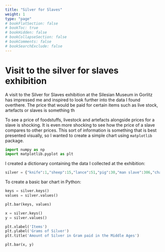 ```yaml
---
title: "Silver for Slaves"
weight: 1
type: "page"
# bookFlatSection: false
# bookToc: true
# bookHidden: false
# bookCollapseSection: false
# bookComments: false
# bookSearchExclude: false
---
```


# Visit to the silver for slaves exhibition

A visit to the Silver for Slaves exhibition at the Silesian Museum in Gorlitz has impressed me and inspired to look further into the data I found overthere. 
The price that would be paid for certain items such as live stock, artefacts or slaves is something th

To see a price of foodstuffs, livestock and artefacts alongside prices for a slave is shocking. It is even more shocking to see how the price of a slave compares to other prices. This sort of information is something that is best presented visually, so 
I wanted to create a simple chart using `matplotlib` package. 



```python
import numpy as np
import matplotlib.pyplot as plt
```


I created a dictionary containing the data I collected at the exhibition:

```python
silver = {"knife":1,"sheep":15,"lance":51,"pig":30,"man slave":306,"chain male":804}
```

To create a basic bar chart in Python: 

```python
keys = silver.keys()
values = silver.values()

plt.bar(keys, values)
```

```python
x = silver.keys()
y = silver.values()

plt.xlabel('Items')
plt.ylabel('Grams of Silver')
plt.title('Amount of Silver in Gram paid in the Middle Ages')

plt.bar(x, y)
```
